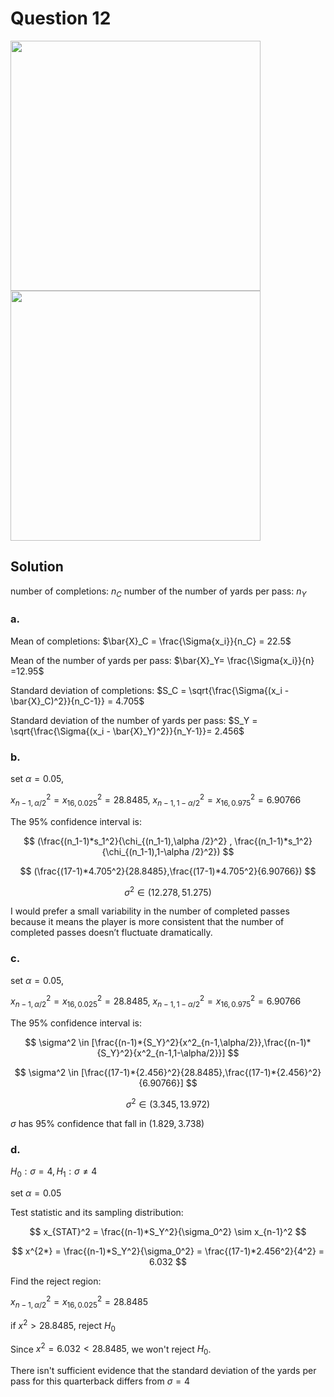 # Question 12
<img src="https://github.com/user-attachments/assets/f74c2bbc-b437-4741-84d9-b34faa0e9577" width = "400"></img>
<img src="https://github.com/user-attachments/assets/ea801b2c-5eaf-486c-b6cf-7760e397f4af" width = "400"></img>
## Solution
number of completions: $n_C$
number of the number of yards per pass: $n_Y$
### a.
Mean of completions: $\bar{X}_C = \frac{\Sigma{x_i}}{n_C} = 22.5$

Mean of the number of yards per pass: $\bar{X}_Y= \frac{\Sigma{x_i}}{n} =12.95$

Standard deviation of completions: $S_C = \sqrt{\frac{\Sigma{(x_i - \bar{X}_C)^2}}{n_C-1}} = 4.705$

Standard deviation of the number of yards per pass: $S_Y = \sqrt{\frac{\Sigma{(x_i - \bar{X}_Y)^2}}{n_Y-1}}= 2.456$

### b.
set $\alpha = 0.05$,

$x^2_{n-1,\alpha/2} = x^2_{16,0.025}=28.8485$,
$x^2_{n-1,1-\alpha/2} = x^2_{16,0.975}=6.90766$

The 95% confidence interval is:

$$
(\frac{(n_1-1)*s_1^2}{\chi_{(n_1-1),\alpha /2}^2} , \frac{(n_1-1)*s_1^2}{\chi_{(n_1-1),1-\alpha /2}^2})
$$

$$
(\frac{(17-1)*4.705^2}{28.8485},\frac{(17-1)*4.705^2}{6.90766})
$$

$$
\sigma^2 \in (12.278,51.275)
$$


I would prefer a small variability in the number of completed passes because it means the player is more consistent that the number of completed passes doesn’t fluctuate dramatically.

### c.
set $\alpha = 0.05$,

$x^2_{n-1,\alpha/2} = x^2_{16,0.025}=28.8485$,
$x^2_{n-1,1-\alpha/2} = x^2_{16,0.975}=6.90766$

The 95% confidence interval is:

$$
\sigma^2 \in [\frac{(n-1)*{S_Y}^2}{x^2_{n-1,\alpha/2}},\frac{(n-1)*{S_Y}^2}{x^2_{n-1,1-\alpha/2}}]
$$

$$
\sigma^2 \in [\frac{(17-1)*{2.456}^2}{28.8485},\frac{(17-1)*{2.456}^2}{6.90766}]
$$

$$
\sigma^2 \in (3.345,13.972)
$$

$\sigma$ has 95% confidence that fall in $(1.829, 3.738)$

### d.
$H_0: \sigma = 4,H_1: \sigma \neq 4$

set $\alpha = 0.05$

Test statistic and its sampling distribution:

$$
x_{STAT}^2 = \frac{(n-1)*S_Y^2}{\sigma_0^2} \sim x_{n-1}^2
$$

$$
x^{2*} = \frac{(n-1)*S_Y^2}{\sigma_0^2} = \frac{(17-1)*2.456^2}{4^2} = 6.032
$$

Find the reject region:

$x_{n-1,\alpha/2}^2 =x_{16,0.025}^2=28.8485$

if $x^2>28.8485$, reject $H_0$

Since $x^2=6.032 <28.8485$, we won't reject $H_0$.

There isn't sufficient evidence that the standard deviation of the yards per pass for this quarterback differs from $\sigma = 4$
